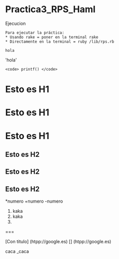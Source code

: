 Practica3_RPS_Haml
==================
Ejecucion

	Para ejecutar la práctica:
	* Usando rake = poner en la terminal rake
	* Directamente en la terminal = ruby /lib/rps.rb
~~~~
hola
~~~~

'hola'

`<code> printf() </code>`
# Esto es H1
# Esto es H1  #
Esto es H1
========

## Esto es H2
## Esto es H2  ##
Esto es H2 
---------------

*numero
+numero
-numero

1. kaka
2. kaka
3. 

===


[Con titulo] (htpp://google.es)
[] (htpp://google.es)

caca _caca


